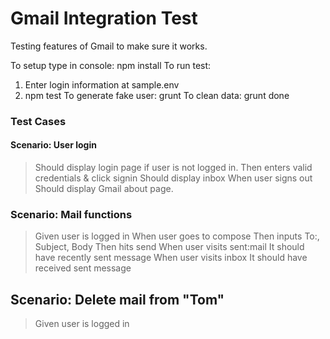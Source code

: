 # Gmail Integration Test

Testing features of Gmail to make sure it works.

To setup type in console: npm install
To run test:
1. Enter login information at sample.env
2. npm test
To generate fake user: grunt
To clean data: grunt done

### Test Cases

#### Scenario: User login
>Should display login page if user is not logged in.
>Then enters valid credentials & click signin
>Should display inbox
>When user signs out
>Should display Gmail about page.

### Scenario: Mail functions
>Given user is logged in
>When user goes to compose
>Then inputs To:, Subject, Body
>Then hits send
>When user visits sent:mail
>It should have recently sent message
>When user visits inbox
>It should have received sent message

## Scenario: Delete mail from "Tom"
>Given user is logged in
